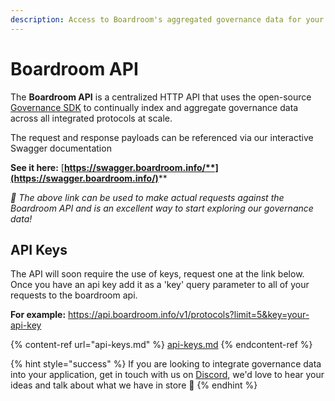 ```yaml
---
description: Access to Boardroom's aggregated governance data for your applications.
---
```


# Boardroom API

The **Boardroom API** is a centralized HTTP API that uses the open-source [Governance SDK](../../sdk/governance-sdk/) to continually index and aggregate governance data across all integrated protocols at scale.

The request and response payloads can be referenced via our interactive Swagger documentation

**See it here:** [**https://swagger.boardroom.info/**](https://swagger.boardroom.info/)****

_🚀 The above link can be used to make actual requests against the Boardroom API and is an excellent way to start exploring our governance data!_

## **API Keys**

The API will soon require the use of keys, request one at the link below.
Once you have an api key add it as a 'key' query parameter to all of your requests to the boardroom api.

**For example:** https://api.boardroom.info/v1/protocols?limit=5&key=your-api-key

{% content-ref url="api-keys.md" %}
[api-keys.md](api-keys.md)
{% endcontent-ref %}

{% hint style="success" %}
If you are looking to integrate governance data into your application, get in touch with us on [Discord](https://discord.gg/UBqtEddhsC), we'd love to hear your ideas and talk about what we have in store 🚀
{% endhint %}
